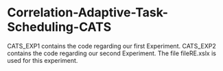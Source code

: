 # Correlation-Adaptive-Task-Scheduling-CATS
CATS_EXP1 contains the code regarding our first Experiment.
CATS_EXP2 contains the code regarding our second Experiment. The file fileRE.xslx is used for this experiment.
